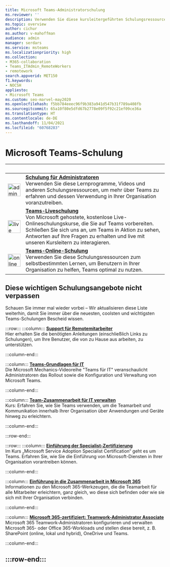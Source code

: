 ```yaml
---
title: Microsoft Teams-Administratorschulung
ms.reviewer: ''
description: Verwenden Sie diese kursleitergeführten Schulungsressourcen und Lernvideos für Endbenutzer und Administratoren, um Microsoft Teams in Ihrer Organisation optimal zu nutzen.
ms.topic: overview
author: cichur
ms.author: v-mahoffman
audience: admin
manager: serdars
ms.service: msteams
ms.localizationpriority: high
ms.collection:
- M365-collaboration
- Teams_ITAdmin_RemoteWorkers
- remotework
search.appverid: MET150
f1.keywords:
- NOCSH
appliesto:
- Microsoft Teams
ms.custom: seo-marvel-may2020
ms.openlocfilehash: f5bb784eeec96f9b383a941d547b31f789a408fb
ms.sourcegitcommit: 65a10f80e5dfd67b2778e09f5f92c21ef09ce36a
ms.translationtype: HT
ms.contentlocale: de-DE
ms.lasthandoff: 11/04/2021
ms.locfileid: "60768283"
---
```

# <a name="microsoft-teams-training"></a>Microsoft Teams-Schulung

| &nbsp; | &nbsp; |
| ------------- | ------------- |
| <img src="/office/media/icons/walkthrough-map-teams.svg" width="40 px" height="40 px" alt="admin training"> | **[Schulung für Administratoren](./itadmin-readiness.md)** </br> Verwenden Sie diese Lernprogramme, Videos und anderen Schulungsressourcen, um mehr über Teams zu erfahren und dessen Verwendung in Ihrer Organisation voranzutreiben. 
| <img src="/office/media/icons/education-tutorial-teams.svg" width="40 px" height="40 px" alt="live training"> | **[Teams-Liveschulung](./instructor-led-training-teams-landing-page.yml)** </br> Von Microsoft gehostete, kostenlose Live-Onlineschulungskurse, die Sie auf Teams vorbereiten. Schließen Sie sich uns an, um Teams in Aktion zu sehen, Antworten auf Ihre Fragen zu erhalten und live mit unseren Kursleitern zu interagieren. 
| <img src="/office/media/icons/user.svg" width="40 px" height="40 px" alt="online training" > | **[Teams-Online-Schulung](https://support.office.com/article/microsoft-teams-video-training-4f108e54-240b-4351-8084-b1089f0d21d7)** </br> Verwenden Sie diese Schulungsressourcen zum selbstbestimmten Lernen, um Benutzern in Ihrer Organisation zu helfen, Teams optimal zu nutzen. |

## <a name="dont-miss-these-key-training-offerings"></a>Diese wichtigen Schulungsangebote nicht verpassen

Schauen Sie immer mal wieder vorbei – Wir aktualisieren diese Liste weiterhin, damit Sie immer über die neuesten, coolsten und wichtigsten Teams-Schulungen Bescheid wissen.

:::row:::
   :::column:::
   **[Support für Remotemitarbeiter](./support-remote-work-with-teams.md)** </br>
   Hier erhalten Sie die benötigten Anleitungen (einschließlich Links zu Schulungen), um Ihre Benutzer, die von zu Hause aus arbeiten, zu unterstützen.

   :::column-end:::

   :::column:::
   **[Teams-Grundlagen für IT](https://aka.ms/MicrosoftTeamsforIT)** </br>
   Die Microsoft Mechanics-Videoreihe "Teams für IT" veranschaulicht Administratoren das Rollout sowie die Konfiguration und Verwaltung von Microsoft Teams.

   :::column-end:::

   :::column:::
   **[Team-Zusammenarbeit für IT verwalten](/learn/paths/m365-manage-team-collaboration)** </br>
   Kurs: Erfahren Sie, wie Sie Teams verwenden, um die Teamarbeit und Kommunikation innerhalb Ihrer Organisation über Anwendungen und Geräte hinweg zu erleichtern.

   :::column-end:::

:::row-end:::

:::row:::
   :::column:::
   **[Einführung der Specialist-Zertifizierung](/learn/paths/m365-service-adoption/)** </br> Im Kurs „Microsoft Service Adoption Specialist Certification“ geht es um Teams. Erfahren Sie, wie Sie die Einführung von Microsoft-Diensten in Ihrer Organisation vorantreiben können.

   :::column-end:::

   :::column:::
   **[Einführung in die Zusammenarbeit in Microsoft 365](/learn/modules/intro-to-teamwork-in-m365/index)** </br>
   Informationen zu den Microsoft 365-Werkzeugen, die die Teamarbeit für alle Mitarbeiter erleichtern, ganz gleich, wo diese sich befinden oder wie sie sich mit Ihrer Organisation verbinden.

   :::column-end:::

   :::column:::
   **[Microsoft 365-zertifiziert: Teamwork-Administrator Associate](https://www.microsoft.com/learning/m365-teamwork-administrator.aspx)** </br>
   Microsoft 365 Teamwork-Administratoren konfigurieren und verwalten Microsoft 365- oder Office 365-Workloads und stellen diese bereit, z. B. SharePoint (online, lokal und hybrid), OneDrive und Teams. 

   :::column-end:::

:::row-end:::
---
